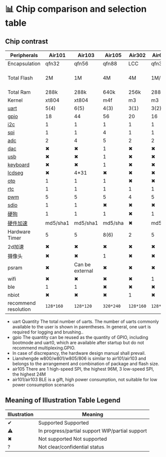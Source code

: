 # 📊 Chip comparison and selection table

## Chip contrast

| Peripherals                                                  | Air101 | Air103 | Air105 | Air302 | Air640W | Air106 |ESP32C3|
|------------------------------------------------------ |--------|--------|--------|--------|---------|--------|-------|
| Encapsulation                                                  | qfn32   | qfn56  | qfn88 | LCC    | qfn32   | LQFP100 | qfn32|
| Total Flash | 2M | 1M | 4M | 4M | 1M/2M | 512k External Flash | External Flash|
| Total Ram                                                 | 288k    | 288k   | 640k  | 256k   | 288k    | 64k+8M|400k|
| Kernel                                                  | xt804   | xt804  | m4f   | m3     | m3      | m33    |risc-v|
| [uart](https://openluat.github.io/luatos-wiki-en/api/uart.html)         | 5(4)    | 6(5)   | 4(3)  | 3(1)   | 3(2)    | 4(3)      |2|
| [gpio](https://openluat.github.io/luatos-wiki-en/api/gpio.html)         | 18      | 44     | 56    | 20     | 16      | 74      |15|
| [i2c](https://openluat.github.io/luatos-wiki-en/api/i2c.html)           | 1       | 1      | 1     | 1      | 1       | 2      |1|
| [spi](https://openluat.github.io/luatos-wiki-en/api/spi.html)           | 1       | 1      | 4     | 1      | 1       | 2      |1|
| [adc](https://openluat.github.io/luatos-wiki-en/api/adc.html)           | 2       | 4      | 5     | 2      | 2       | 19      |6|
| [dac](https://openluat.github.io/luatos-wiki-en/api/dac.html)           | ✖      | ✖      | 1     | ✖      | ✖      | 1      |✖|
| [usb](https://openluat.github.io/luatos-wiki-en/api/usb.html)           | ✖      | ✖      | 1     | ✖      | ✖      | 1      |1|
| [keyboard](https://openluat.github.io/luatos-wiki-en/api/keyboard.html) | ✖      | ✖      | 1     | ✖      | ✖      | ✖      |✖|
| [lcdseg](https://openluat.github.io/luatos-wiki-en/api/lcdseg.html)     | ✖      | 4*31    | ✖     | ✖     | ✖      | ✖      |✖|
| [otp](https://openluat.github.io/luatos-wiki-en/api/otp.html)           | 1       | 1      | 1      | ✖     | ✖       | ✖      |✖|
| [rtc](https://openluat.github.io/luatos-wiki-en/api/rtc.html)           | 1       | 1      | 1      | 1     | 1        | 1      |1|
| [pwm](https://openluat.github.io/luatos-wiki-en/api/pwm.html)           | 5       | 5      | 5      | 4      | 5       | 20(18)      |4|
| [sdio](https://openluat.github.io/luatos-wiki-en/api/sdio.html)         | 1       | 1      | ✖      | ✖     | ✖      | 1      |✖|
| [硬狗](https://openluat.github.io/luatos-wiki-en/api/wdt.html)          | 1       | 1     | 1      | ✖     | 1      | 1      |1|
| [硬件加速](https://openluat.github.io/luatos-wiki-en/api/crypto.html)   |md5/sha1 |md5/sha1| md5/sha| ✖    |md5/sha1| jpeg   |md5/sha1|
| Hardware Timer                                            | 5       | 5      | 8(6)      | 2      | 5      | 15(13)     |4|
| 2d加速                                                | ✖      | ✖      | ✖     |  ✖     | ✖      | 1      |✖|
| 摄像头                                                | ✖      | ✖      | 1      |  ✖     | ✖      | ✖      |✖|
| psram                                                 | ✖      | Can be external |✖|✖|✖| Inline    |✖|
| wifi                                                  | ✖       | ✖       | ✖     |  ✖     | 1       | ✖      |1|
| ble                                                   | 1       | 1        | ✖     |  ✖     | ✖       | ✖      |1|
| nbiot                                                 | ✖       | ✖        | ✖     |  1     | ✖       | ✖      |✖|
|recommend resolution                                             | `128*160` | `128*120`|`320*240`|`128*160`|`128*160`|`1024*768`|`320*240`|

* uart Quantity The total number of uarts. The number of uarts commonly available to the user is shown in parentheses. In general, one uart is required for logging and brushing..
* gpio The quantity can be reused as the quantity of GPIO, including bootmode and uart0, which are available after startup but do not recommend multiplexing.GPIO.
* In case of discrepancy, the hardware design manual shall prevail.
* Lianshengde w800/w801/w805/806 is similar to air101/air103 and belongs to the arrangement and combination of package and flash size.
* air105 There are 1 high-speed SPI, the highest 96M, 3 low-speed SPI, the highest 24M
* air101/air103 BLE is a gift, high power consumption, not suitable for low power consumption scenarios

## Meaning of Illustration Table Legend

|  Illustration | Meaning  |
|-------|-------|
|✔ |Supported Supported|
|⚠ |In progress/partial support WIP/partial support|
|✖ |Not supported Not supported|
|? |Not clear/confidential status |
